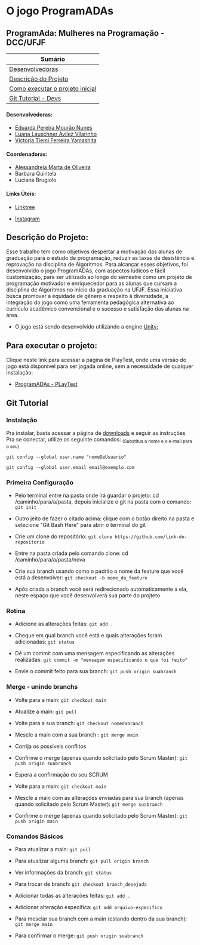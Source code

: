 # **O jogo ProgramADAs**

## **ProgramAda: Mulheres na Programação - DCC/UFJF**

| **Sumário** |
|-------------|
| [Desenvolvedoras](#Desenvolvedoras) |
| [Descrição do Projeto](#Descrição-do-Projeto) |
| [Como executar o projeto inicial](#Para-executar-o-projeto) |
| [Git Tutorial - Devs](#Git-tutorial) |

#### Desenvolvedoras:

* [Eduarda Pereira Mourão Nunes](https://github.com/EduardaNunes)
* [Luana Lauschner Avilez Vilarinho](https://github.com/luanalauschner)
* [Victoria Tiemi Ferreira Yamashita](https://github.com/yamashita-tiemi)


#### Coordenadoras:

* [Alessandreia Marta de Oliveira](https://github.com/Alessandreia)
* Barbara Quintela
* Luciana Brugiolo

#### Links Úteis:

* [Linktree](https://linktr.ee/program_ada)

* [Instagram](https://www.instagram.com/program_ada_ufjf/)



## Descrição do Projeto:

Esse trabalho tem como objetivos despertar a motivação das alunas de graduação para o estudo de programação, reduzir as taxas de desistência e reprovação na disciplina de Algoritmos.
Para alcançar esses objetivos, foi desenvolvido o jogo ProgramADAs, com aspectos lúdicos e fácil customização, para ser utilizado ao longo do semestre como um projeto de programação motivador e enriquecedor para as alunas que cursam a disciplina de Algoritmos no início da graduação na UFJF.
Essa iniciativa busca promover a equidade de gênero e respeito à diversidade, a integração do jogo como uma ferramenta pedagógica alternativa ao currículo acadêmico convencional e o sucesso e satisfação das alunas na área.

* O jogo está sendo desenvolvido utilizando a engine [Unity](https://unity.com/pt);


## Para executar o projeto:
 
Clique neste link para acessar a página de PlayTest, onde uma versão do jogo está disponível para ser jogada online, sem a necessidade de qualquer instalação:
* [ProgramADAs - PLayTest](https://program-ada.github.io/ProgramADAs-PLayTest/)


## Git Tutorial

### Instalação

Pra instalar, basta acessar a página de [downloads](https://git-scm.com/downloads) e seguir as instruções\
Pra se conectar, utilize os seguinte comandos: <sub>(Substitua o nome e o e-mail para o seu)<sub/>
```
git config --global user.name "nomeDeUsuario"
```
```
git config --global user.email email@exemplo.com
```



### Primeira Configuração

* Pelo terminal entre na pasta onde irá guardar o projeto: cd /caminho/para/a/pasta, depois inicialize o git na pasta com o comando: `git init`

* Outro jeito de fazer o citado acima: clique com o botão direito na pasta e selecione "Git Bash Here" para abrir o terminal do git

* Crie um clone do repositório: `git clone https://github.com/link-do-repositorio`

* Entre na pasta criada pelo comando clone: cd /caminho/para/a/pasta/nova

* Crie sua branch usando como o padrão o nome da feature que você está a desenvolver: `git checkout -b nome_da_feature`

* Após criada a branch você será redirecionado automaticamente a ela, neste espaço que você desenvolverá sua parte do projteto




### Rotina

* Adicione as alterações feitas: `git add .`

* Cheque em qual branch você está e quais alterações foram adicionadas: `git status`

* Dê um commit com uma mensagem especificando as alterações realizadas: `git commit -m "mensagem especificando o que foi feito"`

* Envie o commit feito para sua branch: `git push origin suabranch`



### Merge - unindo branchs

* Volte para a main: `git checkout main`

* Atualize a main: `git pull`

* Volte para a sua branch: `git checkout nomedabranch`

* Mescle a main com a sua branch : `git merge main`

* Corrija os possíveis conflitos

* Confirme o merge (apenas quando solicitado pelo Scrum Master): `git push origin suabranch`

* Espera a confirmação do seu SCRUM

* Volte para a main: `git checkout main`

* Mescle a main com as alterações enviadas para sua branch (apenas quando solicitado pelo Scrum Master): `git merge suabranch`

* Confirme o merge (apenas quando solicitado pelo Scrum Master): `git push origin main`



### Comandos Básicos

* Para atualizar a main: `git pull`

* Para atualizar alguma branch: `git pull origin branch`

* Ver informações da branch: `git status`

* Para trocar de branch: `git checkout branch_desejada`

* Adicionar todas as alterações feitas: `git add .`

* Adicionar alteração específica: `git add arquivo-especifico`

* Para mesclar sua branch com a main (estando dentro da sua branch): `git merge main`

* Para confirmar o merge: `git push origin suabranch`

